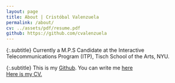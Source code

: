 ```yaml
---
layout: page
title: About | Cristóbal Valenzuela
permalink: /about/
cv: ../assets/pdf/resume.pdf
github: https://github.com/cvalenzuela
---
```


{:.subtitle}
Currently a M.P.S Candidate at the Interactive Telecommunications Program (ITP), Tisch School of the Arts, NYU.

{:.subtitle}
This is my [Github]({{page.github}}).
You can write me [here](mailto:{{site.email}})<br/>
[Here is my CV.]({{page.cv}})
